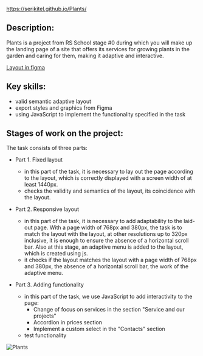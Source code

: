 https://serjkitel.github.io/Plants/

## Description:

Plants is a project from RS School stage #0 during which you will make up the landing page of a site that offers its services for growing plants in the garden and caring for them, making it adaptive and interactive.

[Layout in figma](https://www.figma.com/file/ntVt8IwlwzfVFMBuVVAze8/Plants?type=design&node-id=0-1&mode=design)

## Key skills: 

- valid semantic adaptive layout
- export styles and graphics from Figma
- using JavaScript to implement the functionality specified in the task

## Stages of work on the project:

The task consists of three parts:

- Part 1. Fixed layout
  - in this part of the task, it is necessary to lay out the page according to the layout, which is correctly displayed with a screen width of at least 1440px.
  - checks the validity and semantics of the layout, its coincidence with the layout.

- Part 2. Responsive layout
  - in this part of the task, it is necessary to add adaptability to the laid-out page. With a page width of 768px and 380px, the task is to match the layout with the layout, at other resolutions up to 320px inclusive, it is enough to ensure the absence of a horizontal scroll bar. Also at this stage, an adaptive menu is added to the layout, which is created using js.
  - it checks if the layout matches the layout with a page width of 768px and 380px, the absence of a horizontal scroll bar, the work of the adaptive menu.

- Part 3. Adding functionality
  - in this part of the task, we use JavaScript to add interactivity to the page:
    - Change of focus on services in the section "Service and our projects"
    - Accordion in prices section
    - Implement a custom select in the "Contacts" section
  - test functionality

 ![Plants](https://github.com/serjKitel/Plants/assets/119780938/dbe98589-48ca-4b14-82b0-7bf17da351ea)
